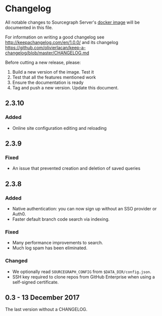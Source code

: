# Changelog

All notable changes to Sourcegraph Server's [docker
image](https://hub.docker.com/r/sourcegraph/server/tags/) will be documented
in this file.

For information on writing a good changelog see
http://keepachangelog.com/en/1.0.0/ and its changelog
https://github.com/olivierlacan/keep-a-changelog/blob/master/CHANGELOG.md

Before cutting a new release, please:

1. Build a new version of the image. Test it
2. Test that all the features mentioned work
3. Ensure the documentation is ready
4. Tag and push a new version. Update this document.

## 2.3.10

### Added

* Online site configuration editing and reloading

## 2.3.9

### Fixed

* An issue that prevented creation and deletion of saved queries

## 2.3.8

### Added

* Native authentication: you can now sign up without an SSO provider or Auth0.
* Faster default branch code search via indexing.

### Fixed

* Many performance improvements to search.
* Much log spam has been eliminated.

### Changed

* We optionally read `SOURCEGRAPH_CONFIG` from `$DATA_DIR/config.json`.
* SSH key required to clone repos from GitHub Enterprise when using a self-signed certificate.

## 0.3 - 13 December 2017

The last version without a CHANGELOG.
